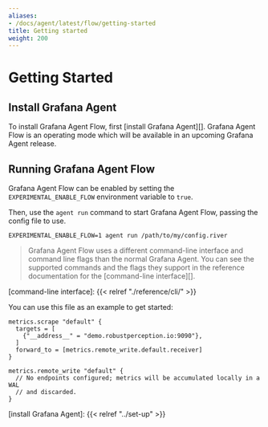 ```yaml
---
aliases:
- /docs/agent/latest/flow/getting-started
title: Getting started
weight: 200
---
```


# Getting Started

## Install Grafana Agent

To install Grafana Agent Flow, first [install Grafana Agent][]. Grafana Agent
Flow is an operating mode which will be available in an upcoming Grafana Agent
release.

## Running Grafana Agent Flow

Grafana Agent Flow can be enabled by setting the `EXPERIMENTAL_ENABLE_FLOW`
environment variable to `true`.

Then, use the `agent run` command to start Grafana Agent Flow, passing the
config file to use.

```
EXPERIMENTAL_ENABLE_FLOW=1 agent run /path/to/my/config.river
```

> Grafana Agent Flow uses a different command-line interface and command line
> flags than the normal Grafana Agent. You can see the supported commands and
> the flags they support in the reference documentation for the [command-line
> interface][].

[command-line interface]: {{< relref "./reference/cli/" >}}

You can use this file as an example to get started:

```river
metrics.scrape "default" {
  targets = [
    {"__address__" = "demo.robustperception.io:9090"},
  ]
  forward_to = [metrics.remote_write.default.receiver]
}

metrics.remote_write "default" {
  // No endpoints configured; metrics will be accumulated locally in a WAL
  // and discarded.
}
```

[install Grafana Agent]: {{< relref "../set-up" >}}

